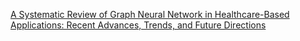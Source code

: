 
[A Systematic Review of Graph Neural Network in Healthcare-Based Applications: Recent Advances, Trends, and Future Directions]()
